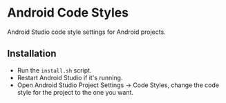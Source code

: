 Android Code Styles
================

Android Studio code style settings for Android projects.


Installation
------------

 * Run the `install.sh` script.
 * Restart Android Studio if it's running.
 * Open Android Studio Project Settings -> Code Styles, change the code style for the
   project to the one you want.
